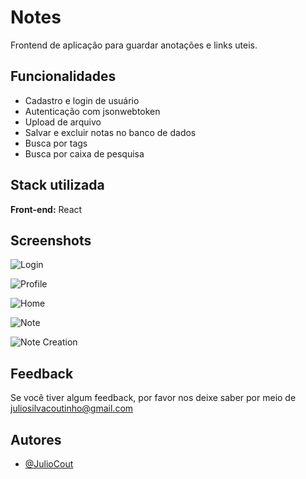 
# Notes

Frontend de aplicação para guardar anotações e links uteis.


## Funcionalidades

- Cadastro e login de usuário
- Autenticação com jsonwebtoken
- Upload de arquivo
- Salvar e excluir notas no banco de dados 
- Busca por tags
- Busca por caixa de pesquisa


## Stack utilizada

**Front-end:** React
## Screenshots

![Login](https://i.imgur.com/wDmBMVU.png)

![Profile](https://i.imgur.com/ATKBF3i.png)

![Home](https://i.imgur.com/n47MqKH.png)

![Note](https://i.imgur.com/xC8OKbd.png)

![Note Creation](https://i.imgur.com/wUqheko.png)



## Feedback

Se você tiver algum feedback, por favor nos deixe saber por meio de juliosilvacoutinho@gmail.com


## Autores

- [@JulioCout](https://www.github.com/juliocout)

